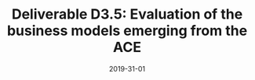 ---
type: "document"
title:  "Deliverable D3.5: Evaluation of the business models emerging from the ACE"
date: 2019-31-01
download_link: "/assets/files/AC-WP3-SURREY-D3.5%20Evaluation%20of%20the%20business%20models%20emerging%20from%20the%20ACE.pdf"
license: CC-BY 4.0
---